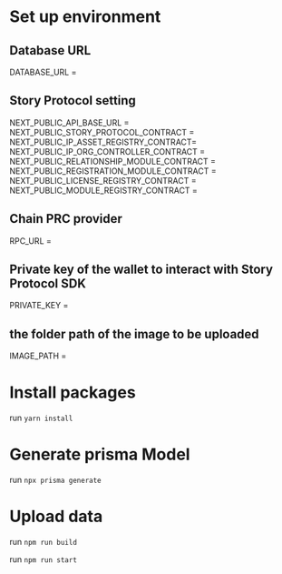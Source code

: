# Set up environment

## Database URL

DATABASE_URL =

## Story Protocol setting

NEXT_PUBLIC_API_BASE_URL =
NEXT_PUBLIC_STORY_PROTOCOL_CONTRACT =
NEXT_PUBLIC_IP_ASSET_REGISTRY_CONTRACT=
NEXT_PUBLIC_IP_ORG_CONTROLLER_CONTRACT =
NEXT_PUBLIC_RELATIONSHIP_MODULE_CONTRACT =
NEXT_PUBLIC_REGISTRATION_MODULE_CONTRACT =
NEXT_PUBLIC_LICENSE_REGISTRY_CONTRACT =
NEXT_PUBLIC_MODULE_REGISTRY_CONTRACT =

## Chain PRC provider

RPC_URL =

## Private key of the wallet to interact with Story Protocol SDK

PRIVATE_KEY =

## the folder path of the image to be uploaded

IMAGE_PATH =

# Install packages

run `yarn install`

# Generate prisma Model

run `npx prisma generate`

# Upload data

run `npm run build`

run `npm run start`
